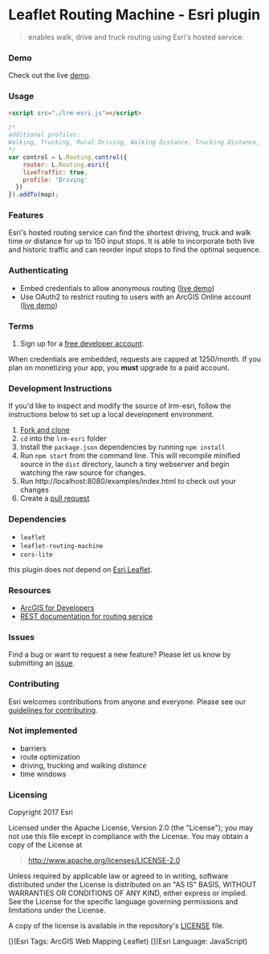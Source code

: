 # Leaflet Routing Machine - Esri plugin

> enables walk, drive and truck routing using Esri's hosted service.

### Demo
Check out the live [demo](http://jgravois.github.io/lrm-esri/examples/index.html).

### Usage
<!-- we need a GIF -->

```html
<script src="./lrm-esri.js"></script>
```

```js
/*
additional profiles:
Walking, Trucking, Rural Driving, Walking Distance, Trucking Distance, Driving Distance and Rural Driving Distance
*/
var control = L.Routing.control({
	router: L.Routing.esri({
    liveTraffic: true,
    profile: 'Driving'
  })
}).addTo(map);
```
### Features

Esri's hosted routing service can find the shortest driving, truck and walk time *or* distance for up to 150 input stops. It is able to incorporate both live and historic traffic and can reorder input stops to find the optimal sequence.

### Authenticating

* Embed credentials to allow anonymous routing ([live demo](https://johngravois.com/lrm-esri/examples/index.html))
* Use OAuth2 to restrict routing to users with an ArcGIS Online account ([live demo](https://johngravois.com/lrm-esri/examples/oauth/index.html))

### Terms

1. Sign up for a [free developer account](https://developers.arcgis.com/).

When credentials are embedded, requests are capped at 1250/month.  If you plan on monetizing your app, you **must** upgrade to a paid account.

### Development Instructions

If you'd like to inspect and modify the source of lrm-esri, follow the instructions below to set up a local development environment.

1. [Fork and clone](https://help.github.com/articles/fork-a-repo)
2. `cd` into the `lrm-esri` folder
3. Install the `package.json` dependencies by running `npm install`
4. Run `npm start` from the command line. This will recompile minified source in the `dist` directory, launch a tiny webserver and begin watching the raw source for changes.
5. Run http://localhost:8080/examples/index.html to check out your changes
6. Create a [pull request](https://help.github.com/articles/creating-a-pull-request)

### Dependencies

* `leaflet`
* `leaflet-routing-machine`
* `cors-lite`

this plugin does *not* depend on [Esri Leaflet](https://esri.github.io/esri-leaflet).

### Resources

* [ArcGIS for Developers](http://developers.arcgis.com)
* [REST documentation for routing service](http://resources.arcgis.com/en/help/arcgis-rest-api/index.html#/Route_service_with_synchronous_execution/02r300000036000000/)

### Issues

Find a bug or want to request a new feature?  Please let us know by submitting an [issue](https://github.com/jgravois/lrm-esri/issues).

### Contributing

Esri welcomes contributions from anyone and everyone. Please see our [guidelines for contributing](https://github.com/Esri/esri-leaflet/blob/master/CONTRIBUTING.md).

### Not implemented

* barriers
* route optimization
* driving, trucking and walking *distance*
* time windows

### Licensing
Copyright 2017 Esri

Licensed under the Apache License, Version 2.0 (the "License");
you may not use this file except in compliance with the License.
You may obtain a copy of the License at

> http://www.apache.org/licenses/LICENSE-2.0

Unless required by applicable law or agreed to in writing, software
distributed under the License is distributed on an "AS IS" BASIS,
WITHOUT WARRANTIES OR CONDITIONS OF ANY KIND, either express or implied.
See the License for the specific language governing permissions and
limitations under the License.

A copy of the license is available in the repository's [LICENSE](./LICENSE) file.

[](Esri Tags: ArcGIS Web Mapping Leaflet)
[](Esri Language: JavaScript)
